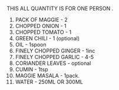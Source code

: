 THIS ALL QUANTITY IS FOR ONE PERSON .

1) PACK OF MAGGIE - 2
2) CHOPPED ONION - 1 
3) CHOPPED TOMATO - 1
4) GREEN CHILI - 1 (optional)
5) OIL - 1spoon 
6) FINELY CHOPPED GINGER - 1inc
7) FINELY CHOPPED GARLIC - 4-5 
8) CORIANDER LEAVES - optional
9) CUMIN - 1tsp
10) MAGGIE MASALA - 1pack.
11) WATER - 250ML OR 300ML 